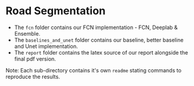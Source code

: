 # Road Segmentation

* The `fcn` folder contains our FCN implementation - FCN, Deeplab & Ensemble.
* The `baselines_and_unet` folder contains our baseline, better baseline and Unet implementation.
* The `report` folder contains the latex source of our report alongside the final pdf version.

Note: Each sub-directory contains it's own `readme` stating commands to reproduce the results.